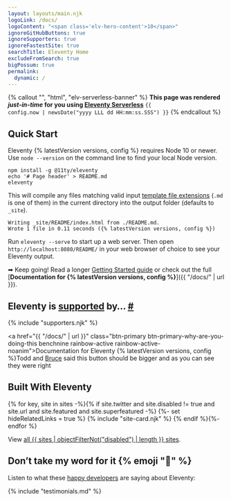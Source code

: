 ```yaml
---
layout: layouts/main.njk
logoLink: /docs/
logoContent: "<span class='elv-hero-content'>10</span>"
ignoreGitHubButtons: true
ignoreSupporters: true
ignoreFastestSite: true
searchTitle: Eleventy Home
excludeFromSearch: true
bigPossum: true
permalink:
  dynamic: /
---
```

{% callout "", "html", "elv-serverless-banner" %}
<strong>This page was rendered <em>just-in-time</em> for you using <a href="/docs/plugins/serverless/">Eleventy Serverless</a></strong>
<code class="elv-serverless-banner-time"><time datetime="{{ config.now | toISO }}">{{ config.now | newsDate("yyyy LLL dd HH:mm:ss.SSS") }}</time></code>
{% endcallout %}

## Quick Start

Eleventy {% latestVersion versions, config %} requires Node 10 or newer. Use `node --version` on the command line to find your local Node version.

```
npm install -g @11ty/eleventy
echo '# Page header' > README.md
eleventy
```

This will compile any files matching valid input [template file extensions](/docs/languages/) (`.md` is one of them) in the current directory into the output folder (defaults to `_site`).

```
Writing _site/README/index.html from ./README.md.
Wrote 1 file in 0.11 seconds ({% latestVersion versions, config %})
```

Run `eleventy --serve` to start up a web server. Then open `http://localhost:8080/README/` in your web browser of choice to see your Eleventy output.

➡ Keep going! Read a longer [Getting Started guide](/docs/getting-started/) or check out the full [**Documentation for {% latestVersion versions, config %}**]({{ "/docs/" | url }}).

<h2 id="eleventy-is-supported-by">Eleventy is <a href="/docs/supporters/">supported</a> by… <a class="direct-link" href="#eleventy-is-supported-by">#</a></h2>

{% include "supporters.njk" %}

<a href="{{ "/docs/" | url }}" class="btn-primary btn-primary-why-are-you-doing-this benchnine rainbow-active rainbow-active-noanim">Documentation for <span>Eleventy {% latestVersion versions, config %}</span></a><span>Todd and [Bruce](https://twitter.com/brucel/status/1107699886584143872) said this button should be bigger and as you can see they were right</span>

## Built With Eleventy

<div class="sites-vert">
  <div class="lo-grid">
{% for key, site in sites -%}{% if site.twitter and site.disabled != true and site.url and site.featured and site.superfeatured -%}
  {%- set hideRelatedLinks = true %}
  {% include "site-card.njk" %}
{% endif %}{%- endfor %}
  </div>
</div>

<!-- TODO some kind of aspect ratio? -->
<div data-import="/imports/facepile.html" class="facepile-fullwidth"></div>

View [all {{ sites | objectFilterNot("disabled") | length }} sites](/speedlify/).

## Don’t take my word for it {% emoji "🌈" %}

Listen to what these [happy developers](/docs/testimonials/) are saying about Eleventy:

{% include "testimonials.md" %}

